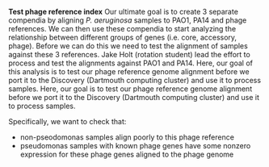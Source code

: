 **Test phage reference index**
Our ultimate goal is to create 3 separate compendia by aligning *P. aeruginosa* samples to PAO1, PA14 and phage references. We can then use these compendia to start analyzing the relationship between different groups of genes (i.e. core, accessory, phage). Before we can do this we need to test the alignment of samples against these 3 references. Jake Holt (rotation student) lead the effort to process and test the alignments against PAO1 and PA14. Here, our  goal of this analysis is to test our phage reference genome alignment before we port it to the Discovery (Dartmouth computing cluster) and use it to process samples. Here, our goal is to test our phage reference genome alignment before we port it to the Discovery (Dartmouth computing cluster) and use it to process samples.

Specifically, we want to check that:
* non-pseodomonas samples align poorly to this phage reference
* pseudomonas samples with known phage genes have some nonzero expression for these phage genes aligned to the phage genome
